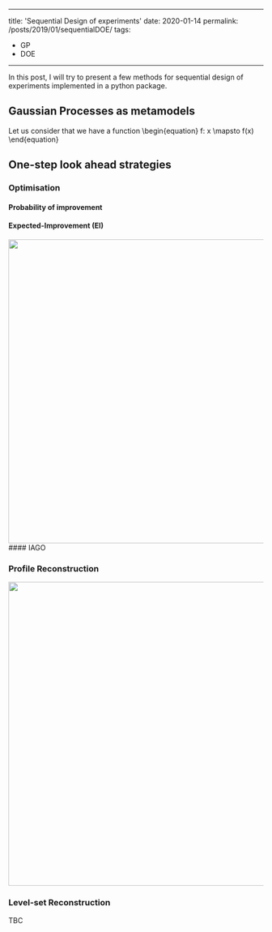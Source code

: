 
---
title: 'Sequential Design of experiments'
date: 2020-01-14
permalink: /posts/2019/01/sequentialDOE/
tags:
  - GP
  - DOE
---

In this post, I will try to present a few methods for sequential design of experiments implemented in a python package. 
## Gaussian Processes as metamodels
Let us consider that we have a function \begin{equation} f: x \mapsto f(x) \end{equation}
## One-step look ahead strategies

### Optimisation
#### Probability of improvement

#### Expected-Improvement (EI)
<div style="text-align:center"><img src="https://vtrappler.github.io/images/EI.gif" width="600" height="600" /></div>
#### IAGO

### Profile Reconstruction
<div style="text-align:center"><img src="https://vtrappler.github.io/images/PEI.png" width="600" height="600" /></div>

### Level-set Reconstruction
TBC
